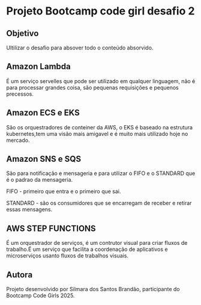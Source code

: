 # Projeto Bootcamp code girl desafio 2 

## Objetivo

Ultilizar o desafio para absover todo o conteúdo absorvido.


## Amazon Lambda 
 
É um serviço servelles que pode ser utilizado em qualquer linguagem, não é para processar grandes coisa, são pequenas requisições e pequenos precessos.

## Amazon ECS e EKS

São os orquestradores de conteiner da AWS, o EKS é baseado na estrutura kubernetes,tem uma visão mais amigavel e é muito mais utilizado hoje no mercado.

## Amazon SNS e SQS 

São para notificação e mensageria e para utilizar o FIFO e o STANDARD que é o padrao da mensageria.

FIFO - primeiro que entra e o primeiro que sai.

STANDARD - são os consumidores que se encarregam de receber e retirar essas mensagens. 

## AWS STEP FUNCTIONS 

É um orquestrador de serviços, é um contrutor visual para criar fluxos de trabalho.É um serviço que facilita a coordenação de aplicativos e microserviços usanto fluxos de trabalhos visuais.

## Autora

Projeto desenvolvido por Silmara dos Santos Brandão, participante do Bootcamp Code Girls 2025.